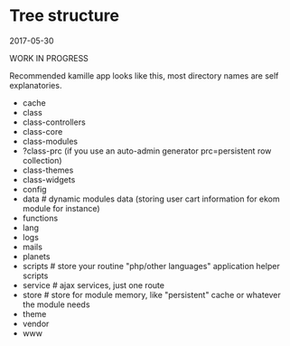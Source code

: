 Tree structure
==================
2017-05-30


WORK IN PROGRESS


Recommended kamille app looks like this, most directory names are self explanatories.




- cache
- class
- class-controllers
- class-core
- class-modules
- ?class-prc            (if you use an auto-admin generator prc=persistent row collection)
- class-themes
- class-widgets
- config
- data                  # dynamic modules data (storing user cart information for ekom module for instance)
- functions
- lang
- logs
- mails
- planets
- scripts               # store your routine "php/other languages" application helper scripts
- service               # ajax services, just one route               
- store                 # store for module memory, like "persistent" cache or whatever the module needs               
- theme                    
- vendor               
- www               


